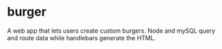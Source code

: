 # burger
A web app that lets users create custom burgers. Node and mySQL query and route data while handlebars generate the HTML.
